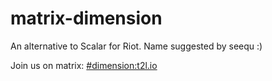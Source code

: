 # matrix-dimension
An alternative to Scalar for Riot. Name suggested by seequ :)

Join us on matrix: [#dimension:t2l.io](https://matrix.to/#/#dimension:t2l.io)
